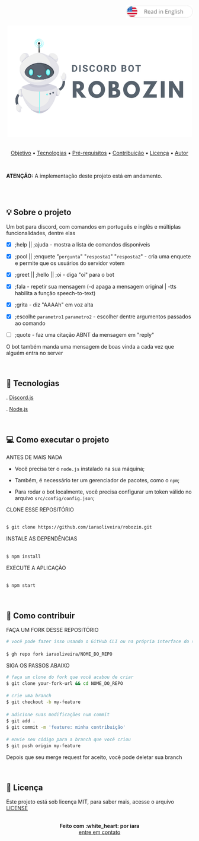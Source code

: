 <div align="right" >
    <a href="./README.md">
    <img src="./.github/lg-button-en.png" alt="es-en" width="180px" ></img>
  </a>
</div>
<br/>

<div align="center">
  <img src="./.github/robozin.png" alt="Robozinho" />
</div>

<br/>
<p align="center">
 <a href="#sobre">Objetivo</a>  • 
 <a href="#tecnologias">Tecnologias</a>  •  
 <a href="#pre-requisitos">Pré-requisitos</a>  •  
 <a href="#contribuic-ao">Contribuição</a>  •  
 <a href="#licenc-a">Licença</a>  •  
 <a href="#autor">Autor</a>
</p>


<br/>
<p>
  <strong>ATENÇÃO:</strong> A implementação deste projeto está em andamento.
</p>
<br/>


<br/>
<a name="sobre"/>

## :bulb: Sobre o projeto

  Um bot para discord, com comandos em português e inglês e múltiplas funcionalidades, dentre elas

 - [X] ;help || ;ajuda - mostra a lista de comandos disponíveis

 - [X] ;pool || ;enquete "`pergunta`" "`resposta1`" "`resposta2`" - cria uma enquete e permite que os usuários do servidor votem

 - [X] ;greet || ;hello || ;oi - diga "oi" para o bot

 - [X] ;fala - repetir sua mensagem (-d apaga a mensagem original | -tts habilita a função speech-to-text)

 - [X] ;grita - diz "AAAAh" em voz alta

 - [X] ;escolhe `parametro1` `parametro2` - escolher dentre argumentos passados ao comando

 - [ ] ;quote - faz uma citação ABNT da mensagem em "reply"


  O bot também manda uma mensagem de boas vinda a cada vez que alguém entra no server

<br/>
<a name="tecnologias"/>

## :rocket: Tecnologias
    
  . [Discord.js](https://discord.js.org/) <br/>

  . [Node.js](https://nodejs.org/en/) <br/>


<br/>
<a name="pre-requisitos"/>

## :computer: Como executar o projeto

ANTES DE MAIS NADA

- Você precisa ter o `node.js` instalado na sua máquina;
- Também, é necessário ter um gerenciador de pacotes, como o `npm`;

- Para rodar o bot localmente, você precisa configurar um token válido no arquivo `src/config/config.json`;

CLONE ESSE REPOSITÓRIO

```sh

$ git clone https://github.com/iaraoliveira/robozin.git

```

INSTALE AS DEPENDÊNCIAS

```sh

$ npm install

```

EXECUTE A APLICAÇÃO

```sh

$ npm start

```


<br/>
<a name="contribuic-ao"/>

## :handshake: Como contribuir

FAÇA UM FORK DESSE REPOSITÓRIO

```bash
# você pode fazer isso usando o GitHub CLI ou na própria interface do site

$ gh repo fork iaraoliveira/NOME_DO_REPO
```

SIGA OS PASSOS ABAIXO

```bash
# faça um clone do fork que você acabou de criar
$ git clone your-fork-url && cd NOME_DO_REPO

# crie uma branch
$ git checkout -b my-feature

# adicione suas modificações num commit
$ git add .
$ git commit -m 'feature: minha contribuição'

# envie seu código para a branch que você criou
$ git push origin my-feature
```

Depois que seu merge request for aceito, você pode deletar sua branch

<br/>
<a name="licenc-a"/>

## :notebook_with_decorative_cover: Licença

Este projeto está sob licença MIT, para saber mais, acesse o arquivo [LICENSE](./LICENSE)


<br/>
<a name="autor"/>

<div align='center'>
  <strong>Feito com :white_heart: por iara</strong>
  <br/>
  <a href="https://www.linkedin.com/in/iara/">entre em contato</a>
</div>
